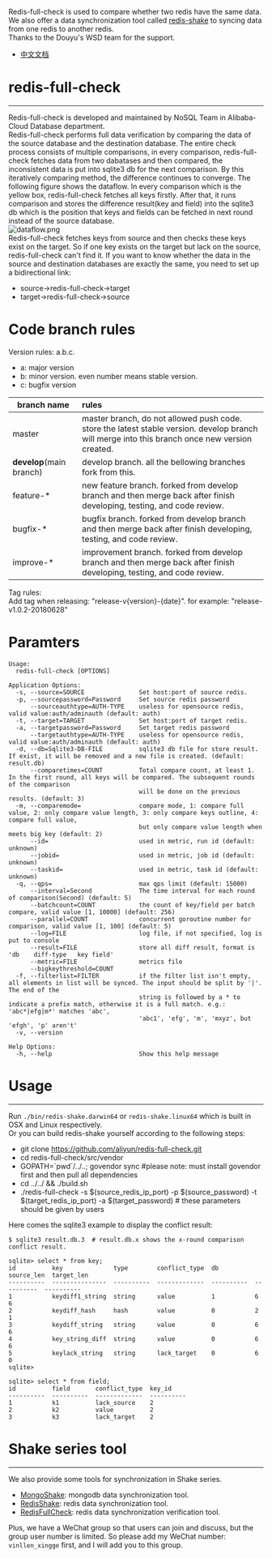 Redis-full-check is used to compare whether two redis have the same data. We also offer a data synchronization tool called [redis-shake](https://github.com/aliyun/redis-shake) to syncing data from one redis to another redis.<br>
Thanks to the Douyu's WSD team for the support. <br>

* [中文文档](https://yq.aliyun.com/articles/690463)

# redis-full-check
---
Redis-full-check is developed and maintained by NoSQL Team in Alibaba-Cloud Database department.<br>
Redis-full-check performs full data verification by comparing the data of the source database and the destination database. The entire check process consists of multiple comparisons, in every comparison, redis-full-check fetches data from two dabatases and then compared, the inconsistent data is put into sqlite3 db for the next comparison. By this iteratively comparing method, the difference continues to converge. The following figure shows the dataflow. In every comparison which is the yellow box, redis-full-check fetches all keys firstly. After that, it runs comparison and stores the difference result(key and field) into the sqlite3 db which is the position that keys and fields can be fetched in next round instead of the source database.<br>
![dataflow.png](https://github.com/aliyun/redis-full-check/blob/master/resources/dataflow.png)<br>
Redis-full-check fetches keys from source and then checks these keys exist on the target. So if one key exists on the target but lack on the source, redis-full-check can't find it. If you want to know whether the data in the source and destination databases are exactly the same, you need to set up a bidirectional link: <br>

* source->redis-full-check->target
* target->redis-full-check->source

# Code branch rules
Version rules: a.b.c.<br>

*  a: major version
*  b: minor version. even number means stable version.
*  c: bugfix version

| branch name | rules |
| - | :- |
| master | master branch, do not allowed push code. store the latest stable version. develop branch will merge into this branch once new version created. |
| **develop**(main branch) | develop branch. all the bellowing branches fork from this. |
| feature-\* | new feature branch. forked from develop branch and then merge back after finish developing, testing, and code review. |
| bugfix-\* | bugfix branch. forked from develop branch and then merge back after finish developing, testing, and code review. |
| improve-\* | improvement branch. forked from develop branch and then merge back after finish developing, testing, and code review.  |

Tag rules:<br>
Add tag when releasing: "release-v{version}-{date}". for example: "release-v1.0.2-20180628"

# Paramters
```
Usage:
  redis-full-check [OPTIONS]

Application Options:
  -s, --source=SOURCE               Set host:port of source redis.
  -p, --sourcepassword=Password     Set source redis password
      --sourceauthtype=AUTH-TYPE    useless for opensource redis, valid value:auth/adminauth (default: auth)
  -t, --target=TARGET               Set host:port of target redis.
  -a, --targetpassword=Password     Set target redis password
      --targetauthtype=AUTH-TYPE    useless for opensource redis, valid value:auth/adminauth (default: auth)
  -d, --db=Sqlite3-DB-FILE          sqlite3 db file for store result. If exist, it will be removed and a new file is created. (default: result.db)
      --comparetimes=COUNT          Total compare count, at least 1. In the first round, all keys will be compared. The subsequent rounds of the comparison
                                    will be done on the previous results. (default: 3)
  -m, --comparemode=                compare mode, 1: compare full value, 2: only compare value length, 3: only compare keys outline, 4: compare full value,
                                    but only compare value length when meets big key (default: 2)
      --id=                         used in metric, run id (default: unknown)
      --jobid=                      used in metric, job id (default: unknown)
      --taskid=                     used in metric, task id (default: unknown)
  -q, --qps=                        max qps limit (default: 15000)
      --interval=Second             The time interval for each round of comparison(Second) (default: 5)
      --batchcount=COUNT            the count of key/field per batch compare, valid value [1, 10000] (default: 256)
      --parallel=COUNT              concurrent goroutine number for comparison, valid value [1, 100] (default: 5)
      --log=FILE                    log file, if not specified, log is put to console
      --result=FILE                 store all diff result, format is 'db	diff-type	key	field'
      --metric=FILE                 metrics file
      --bigkeythreshold=COUNT
  -f, --filterlist=FILTER           if the filter list isn't empty, all elements in list will be synced. The input should be split by '|'. The end of the
                                    string is followed by a * to indicate a prefix match, otherwise it is a full match. e.g.: 'abc*|efg|m*' matches 'abc',
                                    'abc1', 'efg', 'm', 'mxyz', but 'efgh', 'p' aren't'
  -v, --version

Help Options:
  -h, --help                        Show this help message
```

# Usage
---
Run `./bin/redis-shake.darwin64` or `redis-shake.linux64` which is built in OSX and Linux respectively.<br>
Or you can build redis-shake yourself according to the following steps:<br>
*  git clone https://github.com/aliyun/redis-full-check.git
*  cd redis-full-check/src/vendor
*  GOPATH=\`pwd\`/../..; govendor sync     #please note: must install govendor first and then pull all dependencies
*  cd ../../ && ./build.sh
*  ./redis-full-check -s $(source_redis_ip_port) -p $(source_password) -t $(target_redis_ip_port) -a $(target_password) # these parameters should be given by users

Here comes the sqlite3 example to display the conflict result:<br>
```
$ sqlite3 result.db.3  # result.db.x shows the x-round comparison conflict result.

sqlite> select * from key;
id          key              type        conflict_type  db          source_len  target_len
----------  ---------------  ----------  -------------  ----------  ----------  ----------
1           keydiff1_string  string      value          1           6           6
2           keydiff_hash     hash        value          0           2           1
3           keydiff_string   string      value          0           6           6
4           key_string_diff  string      value          0           6           6
5           keylack_string   string      lack_target    0           6           0
sqlite>

sqlite> select * from field;
id          field       conflict_type  key_id
----------  ----------  -------------  ----------
1           k1          lack_source    2
2           k2          value          2
3           k3          lack_target    2
```

# Shake series tool
---
We also provide some tools for synchronization in Shake series.<br>

* [MongoShake](https://github.com/aliyun/MongoShake): mongodb data synchronization tool.
* [RedisShake](https://github.com/aliyun/RedisShake): redis data synchronization tool.
* [RedisFullCheck](https://github.com/aliyun/RedisFullCheck): redis data synchronization verification tool.

Plus, we have a WeChat group so that users can join and discuss, but the group user number is limited. So please add my WeChat number: `vinllen_xingge` first, and I will add you to this group.<br>
